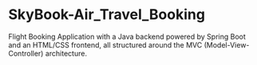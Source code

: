 # SkyBook-Air_Travel_Booking
Flight Booking Application with a Java backend powered by Spring Boot and an HTML/CSS frontend, all structured around the MVC (Model-View-Controller) architecture.
